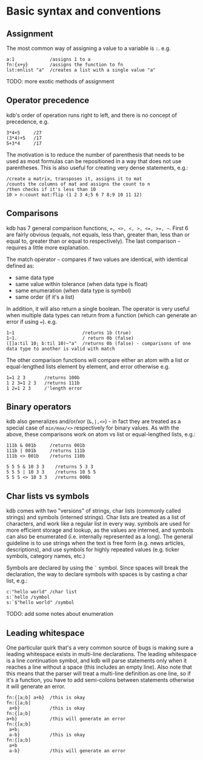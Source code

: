 # Basic syntax and conventions

## Assignment
The most common way of assigning a value to a variable is ```:```. e.g.
```
a:1             /assigns 1 to a
fn:{x+y}        /assigns the function to fn
lst:enlist "a"  /creates a list with a single value "a"
```

TODO: more exotic methods of assignment


## Operator precedence
kdb's order of operation runs right to left, and there is no concept of precedence, e.g.
```
3*4+5     /27
(3*4)+5   /17
5+3*4     /17
```
The motivation is to reduce the number of parenthesis that needs to be used as most formulas can be repositioned in a way that does not use parentheses.  This is also useful for creating very dense statements, e.g.:
```
/create a matrix, transposes it, assigns it to mat
/counts the columns of mat and assigns the count to n
/then checks if it's less than 10
10 > n:count mat:flip (1 2 3 4;5 6 7 8;9 10 11 12)
```


## Comparisons
kdb has 7 general comparison functions, ```=, <>, <, >, <=, >=, ~```.  First 6 are fairly obvious (equals, not equals, less than, greater than, less than or equal to, greater than or equal to respectively).  The last comparison ```~``` requires a little more explanation.

The match operator ```~``` compares if two values are identical, with identical defined as:
- same data type
- same value within tolerance (when data type is float)
- same enumeration (when data type is symbol)
- same order (if it's a list)

In addition, it will also return a single boolean.  The operator is very useful when multiple data types can return from a function (which can generate an error if using ```=```).  e.g.
```
1~1                         /returns 1b (true)
1~1.                        / return 0b (false)
([]a:til 10; b:til 10)~"a"  /returns 0b (false) - comparisons of one data type to another is valid with match
```

The other comparison functions will compare either an atom with a list or equal-lengthed lists element by element, and error otherwise  e.g.
```
1=1 2 3       /returns 100b
1 2 3=1 2 3   /returns 111b
1 2=1 2 3     /'length error
```

## Binary operators
kdb also generalizes and/or/xor (```&,|,<>```) - in fact they are treated as a special case of ```min/max/<>``` respectively for binary values.  As with the above, these comparisons work on atom vs list or equal-lengthed lists, e.g.:
```
111b & 001b     /returns 001b
111b | 001b     /returns 111b
111b <> 001b    /returns 110b

5 5 5 & 10 3 3    /returns 5 3 3
5 5 5 | 10 3 3    /returns 10 5 5
5 5 5 <> 10 3 3   /returns 000b
```


## Char lists vs symbols
kdb comes with two "versions" of strings, char lists (commonly called strings) and symbols (interned strings).  Char lists are treated as a list of characters, and work like a regular list in every way.  symbols are used for more efficient storage and lookup, as the values are interned, and symbols can also be enumerated (i.e. internally represented as a long).  The general guideline is to use strings when the text is free form (e.g. news articles, descriptions), and use symbols for highly repeated values (e.g. ticker symbols, category names, etc.)

Symbols are declared by using the ``` ` ``` symbol.  Since spaces will break the declaration, the way to declare symbols with spaces is by casting a char list, e.g.:
```
c:"hello world" /char list
s:`hello /symbol
s:`$"hello world" /symbol
```

TODO: add some notes about enumeration


## Leading whitespace
One particular quirk that's a very common source of bugs is making sure a leading whitespace exists in multi-line declarations.  The leading whitespace is a line continuation symbol, and kdb will parse statements only when it reaches a line without a space (this includes an empty line).  Also note that this means that the parser will treat a multi-line definition as one line, so if it's a function, you have to add semi-colons between statements otherwise it will generate an error.
```
fn:{[a;b] a+b}  /this is okay
fn:{[a;b]
 a+b}           /this is okay
fn:{[a;b]
a+b}            /this will generate an error
fn:{[a;b]
 a+b;
 a-b}           /this is okay
fn:{[a;b]
 a+b
 a-b}           /this will generate an error
```

